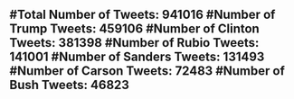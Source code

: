 #Total Number of Tweets: 941016 
#Number of Trump Tweets: 459106
#Number of Clinton Tweets: 381398
#Number of Rubio Tweets: 141001
#Number of Sanders Tweets: 131493
#Number of Carson Tweets: 72483
#Number of Bush Tweets: 46823
---
